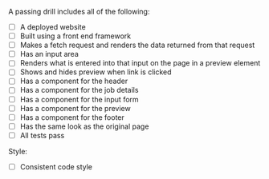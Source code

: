 A passing drill includes all of the following:

- [ ] A deployed website
- [ ] Built using a front end framework
- [ ] Makes a fetch request and renders the data returned from that request
- [ ] Has an input area
- [ ] Renders what is entered into that input on the page in a preview element
- [ ] Shows and hides preview when link is clicked
- [ ] Has a component for the header
- [ ] Has a component for the job details
- [ ] Has a component for the input form
- [ ] Has a component for the preview
- [ ] Has a component for the footer
- [ ] Has the same look as the original page
- [ ] All tests pass

Style:

- [ ] Consistent code style
